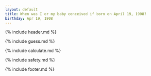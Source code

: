 ```yaml
---
layout: default
title: When was I or my baby conceived if born on April 19, 1908?
birthday: Apr 19, 1908
---
```


{% include header.md %}

{% include guess.md %}

{% include calculate.md %}

{% include safety.md %}

{% include footer.md %}



